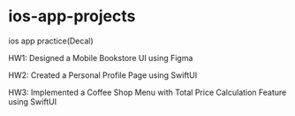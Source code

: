 # ios-app-projects
ios app practice(Decal)

HW1: Designed a Mobile Bookstore UI using Figma

HW2: Created a Personal Profile Page using SwiftUI

HW3: Implemented a Coffee Shop Menu with Total Price Calculation Feature using SwiftUI
